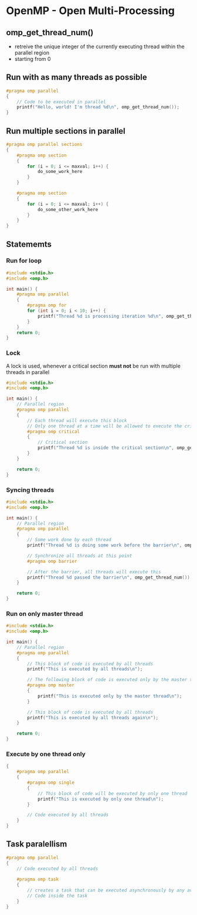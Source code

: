 # OpenMP - Open Multi-Processing

## omp_get_thread_num()

- retreive the unique integer of the currently executing thread within the parallel region
- starting from 0


## Run with as many threads as possible

```c
#pragma omp parallel
{
    // Code to be executed in parallel
    printf("Hello, world! I'm thread %d\n", omp_get_thread_num());
}
```

## Run multiple sections in parallel


```c
#pragma omp parallel sections
{
    #pragma omp section
    {
        for (i = 0; i <= maxval; i++) {
            do_some_work_here
        }
    }

    #pragma omp section
    {
        for (i = 0; i <= maxval; i++) {
            do_some_other_work_here
        }
    }
}
```

## Statememts

### Run for loop 

```c
#include <stdio.h>
#include <omp.h>

int main() {
    #pragma omp parallel
    {
        #pragma omp for
        for (int i = 0; i < 10; i++) {
            printf("Thread %d is processing iteration %d\n", omp_get_thread_num(), i);
        }
    }
    return 0;
}
```

### Lock

A lock is used, whenever a critical section **must not** be run with multiple threads in parallel

```c
#include <stdio.h>
#include <omp.h>

int main() {
    // Parallel region
    #pragma omp parallel
    {
        // Each thread will execute this block
        // Only one thread at a time will be allowed to execute the critical section
        #pragma omp critical
        {
            // Critical section
            printf("Thread %d is inside the critical section\n", omp_get_thread_num());
        }
    }

    return 0;
}
```

### Syncing threads

```c
#include <stdio.h>
#include <omp.h>

int main() {
    // Parallel region
    #pragma omp parallel
    {
        // Some work done by each thread
        printf("Thread %d is doing some work before the barrier\n", omp_get_thread_num());

        // Synchronize all threads at this point
        #pragma omp barrier

        // After the barrier, all threads will execute this
        printf("Thread %d passed the barrier\n", omp_get_thread_num());
    }

    return 0;
}
```

### Run on only master thread

```c
#include <stdio.h>
#include <omp.h>

int main() {
    // Parallel region
    #pragma omp parallel
    {
        // This block of code is executed by all threads
        printf("This is executed by all threads\n");

        // The following block of code is executed only by the master thread
        #pragma omp master
        {
            printf("This is executed only by the master thread\n");
        }

        // This block of code is executed by all threads
        printf("This is executed by all threads again\n");
    }

    return 0;
}
```

### Execute by one thread only

```c
{
    #pragma omp parallel
    {
        #pragma omp single
        {
            // This block of code will be executed by only one thread
            printf("This is executed by only one thread\n");
        }

        // Code executed by all threads
    }
}
```

## Task paralellism

```c
#pragma omp parallel
{
    // Code executed by all threads
    
    #pragma omp task
    {
        // creates a task that can be executed asynchronously by any available thread in the team.
        // Code inside the task
    }
}
```